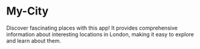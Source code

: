 # My-City
Discover fascinating places with this app! It provides comprehensive information about interesting locations in London, making it easy to explore and learn about them.
